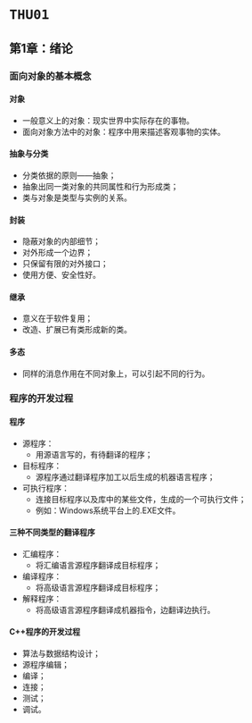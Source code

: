# `THU01`

## 第1章：绪论

### 面向对象的基本概念

#### 对象
* 一般意义上的对象：现实世界中实际存在的事物。
* 面向对象方法中的对象：程序中用来描述客观事物的实体。

#### 抽象与分类

* 分类依据的原则——抽象；
* 抽象出同一类对象的共同属性和行为形成类；
* 类与对象是类型与实例的关系。

#### 封装

* 隐蔽对象的内部细节；
* 对外形成一个边界；
* 只保留有限的对外接口；
* 使用方便、安全性好。

#### 继承

* 意义在于软件复用；
* 改造、扩展已有类形成新的类。

#### 多态

* 同样的消息作用在不同对象上，可以引起不同的行为。

### 程序的开发过程

#### 程序

* 源程序：
  * 用源语言写的，有待翻译的程序；
* 目标程序：
  * 源程序通过翻译程序加工以后生成的机器语言程序；
* 可执行程序：
  * 连接目标程序以及库中的某些文件，生成的一个可执行文件；
  * 例如：Windows系统平台上的.EXE文件。

#### 三种不同类型的翻译程序

* 汇编程序：
  * 将汇编语言源程序翻译成目标程序；
* 编译程序：
  * 将高级语言源程序翻译成目标程序；
* 解释程序：
  * 将高级语言源程序翻译成机器指令，边翻译边执行。

#### C++程序的开发过程

* 算法与数据结构设计；
* 源程序编辑；
* 编译；
* 连接；
* 测试；
* 调试。